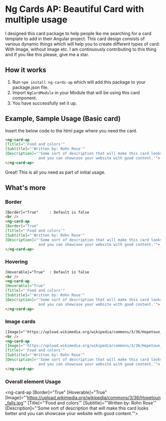 # Ng Cards AP: Beautiful Card with multiple usage

I designed this card package to help people lke me searching for a card template to add in their Angular project. This card design consists of various dynamic things which will help you to create different types of card: With Image, without image etc. I am continuously contributing to this thing and If you like this please, give me a star.

## How it works

1. Run `npm install ng-cards-ap` which will add this package to your package.json file.
2. Import `NgCardModule` in your Module that will be using this card component.
3. You have successfully set it up.

## Example, Sample Usage (Basic card)

Insert the below code to the html page where you need the card.

```html
<ng-card-ap 
[Title]="'Food and colors'"
[Subtitle]="'Written by: Rohn Rose'" 
[Description]="'Some sort of description that will make this card looks better
               and you can showcase your website with good content.'">
</ng-card-ap>
```
Great! This is all you need as part of initial usage.

## What's more

### Border

```html
[Border]="True"     : Default is false
<br />
<ng-card-ap
[Border]="True"
[Title]="'Food and colors'"
[Subtitle]="'Written by: Rohn Rose'" 
[Description]="'Some sort of description that will make this card looks better
               and you can showcase your website with good content.'">
</ng-card-ap>
```

### Hovering

```html
[Hoverable]="True"  : Default is false
<br />
<ng-card-ap
[Hoverable]="True"
[Title]="'Food and colors'"
[Subtitle]="'Written by: Rohn Rose'" 
[Description]="'Some sort of description that will make this card looks better
               and you can showcase your website with good content.'">
</ng-card-ap>
```

### Image cards
```html
[Image]="'https://upload.wikimedia.org/wikipedia/commons/3/36/Hopetoun_falls.jpg'"
<br />
<ng-card-ap
[Image]="'https://upload.wikimedia.org/wikipedia/commons/3/36/Hopetoun_falls.jpg'"
[Title]="'Food and colors'"
[Subtitle]="'Written by: Rohn Rose'" 
[Description]="'Some sort of description that will make this card looks better
               and you can showcase your website with good content.'">
</ng-card-ap>
```

### Overall element Usage

<ng-card-ap
[Border]="True"
[Hoverable]="True"
[Image]="'https://upload.wikimedia.org/wikipedia/commons/3/36/Hopetoun_falls.jpg'"
[Title]="'Food and colors'"
[Subtitle]="'Written by: Rohn Rose'" 
[Description]="'Some sort of description that will make this card looks better
               and you can showcase your website with good content.'">
</ng-card-ap>

